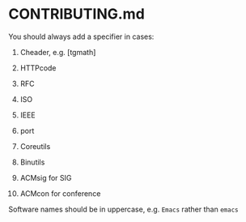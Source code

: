 # CONTRIBUTING.md

You should always add a specifier in cases:

1. Cheader, e.g. [tgmath]
2. HTTPcode
3. RFC
4. ISO
5. IEEE
6. port
7. Coreutils
8. Binutils

1. ACMsig for SIG
2. ACMcon for conference

Software names should be in uppercase, e.g. `Emacs` rather than `emacs`

